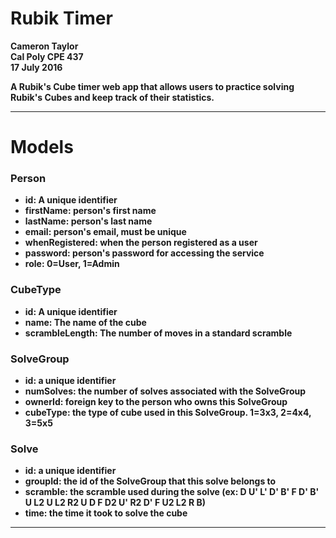 # Rubik Timer
<b> Cameron Taylor <br> Cal Poly CPE 437 <br> 17 July 2016

A Rubik's Cube timer web app that allows users to practice solving Rubik's Cubes and keep track of their statistics.

<hr>

# Models

### Person
- <b>id</b>: A unique identifier
- <b>firstName</b>: person's first name
- <b>lastName</b>: person's last name
- <b>email</b>: person's email, must be unique
- <b>whenRegistered</b>: when the person registered as a user
- <b>password</b>: person's password for accessing the service
- <b>role</b>: 0=User, 1=Admin

### CubeType
- <b>id</b>: A unique identifier
- <b>name</b>: The name of the cube
- <b>scrambleLength</b>: The number of moves in a standard scramble

### SolveGroup
- <b>id</b>: a unique identifier
- <b>numSolves</b>: the number of solves associated with the SolveGroup
- <b>ownerId</b>: foreign key to the person who owns this SolveGroup
- <b>cubeType</b>: the type of cube used in this SolveGroup. 1=3x3, 2=4x4, 3=5x5

### Solve
- <b>id</b>: a unique identifier
- <b>groupId</b>: the id of the SolveGroup that this solve belongs to
- <b>scramble</b>: the scramble used during the solve (ex: D U' L' D' B' F D' B' U L2 U L2 R2 U D F D2 U' R2 D' F U2 L2 R B)
- <b>time</b>: the time it took to solve the cube

<hr>
